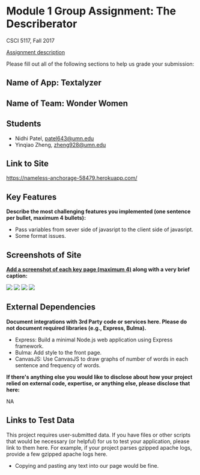 # Module 1 Group Assignment: The Describerator

CSCI 5117, Fall 2017

[Assignment description](https://docs.google.com/document/d/1956Z3EZJi9RWU6JqPHEh5ZZBmDOKFex-HtsBLz66tt4/edit#)

Please fill out all of the following sections to help us grade your submission:


## Name of App: Textalyzer


## Name of Team: Wonder Women


## Students

* Nidhi Patel, patel643@umn.edu
* Yinqiao Zheng, zheng928@umn.edu


## Link to Site

<https://nameless-anchorage-58479.herokuapp.com/>


## Key Features

**Describe the most challenging features you implemented
(one sentence per bullet, maximum 4 bullets):**

* Pass variables from sever side of javasript to the client side of javasript.
* Some format issues.


## Screenshots of Site

**[Add a screenshot of each key page (maximum 4)](https://stackoverflow.com/questions/10189356/how-to-add-screenshot-to-readmes-in-github-repository)
along with a very brief caption:**

![](https://umn-5117-f17.github.io/module-1-group-assignment-wonder-women/public/images/1.png)
![](https://umn-5117-f17.github.io/module-1-group-assignment-wonder-women/public/images/2.png)
![](https://umn-5117-f17.github.io/module-1-group-assignment-wonder-women/public/images/3.png)
![](https://umn-5117-f17.github.io/module-1-group-assignment-wonder-women/public/images/4.png)

## External Dependencies

**Document integrations with 3rd Party code or services here.
Please do not document required libraries (e.g., Express, Bulma).**

* Express: Build a minimal Node.js web application using Express framework.
* Bulma: Add style to the front page.
* CanvasJS: Use CanvasJS to draw graphs of number of words in each sentence and frequency of words.


**If there's anything else you would like to disclose about how your project
relied on external code, expertise, or anything else, please disclose that
here:**

NA


## Links to Test Data

This project requires user-submitted data.  If you have files or other scripts 
that would be necessary (or helpful) for us to test your application, please 
link to them here.  For example, if your project parses gzipped apache logs, 
provide a few gzipped apache logs here.

* Copying and pasting any text into our page would be fine. 

